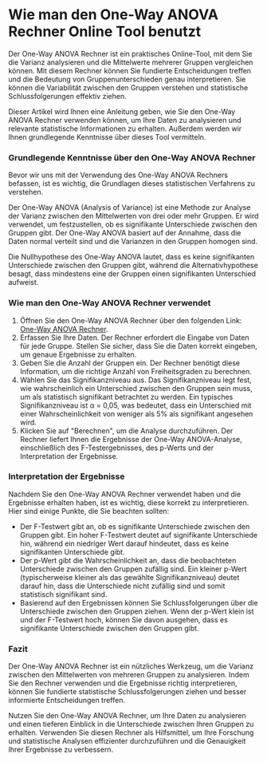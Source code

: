 Wie man den One-Way ANOVA Rechner Online Tool benutzt
=====================================================

Der One-Way ANOVA Rechner ist ein praktisches Online-Tool, mit dem Sie die Varianz analysieren und die Mittelwerte mehrerer Gruppen vergleichen können. Mit diesem Rechner können Sie fundierte Entscheidungen treffen und die Bedeutung von Gruppenunterschieden genau interpretieren. Sie können die Variabilität zwischen den Gruppen verstehen und statistische Schlussfolgerungen effektiv ziehen.

Dieser Artikel wird Ihnen eine Anleitung geben, wie Sie den One-Way ANOVA Rechner verwenden können, um Ihre Daten zu analysieren und relevante statistische Informationen zu erhalten. Außerdem werden wir Ihnen grundlegende Kenntnisse über dieses Tool vermitteln.

### Grundlegende Kenntnisse über den One-Way ANOVA Rechner

Bevor wir uns mit der Verwendung des One-Way ANOVA Rechners befassen, ist es wichtig, die Grundlagen dieses statistischen Verfahrens zu verstehen.

Der One-Way ANOVA (Analysis of Variance) ist eine Methode zur Analyse der Varianz zwischen den Mittelwerten von drei oder mehr Gruppen. Er wird verwendet, um festzustellen, ob es signifikante Unterschiede zwischen den Gruppen gibt. Der One-Way ANOVA basiert auf der Annahme, dass die Daten normal verteilt sind und die Varianzen in den Gruppen homogen sind.

Die Nullhypothese des One-Way ANOVA lautet, dass es keine signifikanten Unterschiede zwischen den Gruppen gibt, während die Alternativhypothese besagt, dass mindestens eine der Gruppen einen signifikanten Unterschied aufweist.

### Wie man den One-Way ANOVA Rechner verwendet

1. Öffnen Sie den One-Way ANOVA Rechner über den folgenden Link: [One-Way ANOVA Rechner](https://www.onlinecalculatorsfree.com/de/math/one-way-anova-calculator.html).
2. Erfassen Sie Ihre Daten. Der Rechner erfordert die Eingabe von Daten für jede Gruppe. Stellen Sie sicher, dass Sie die Daten korrekt eingeben, um genaue Ergebnisse zu erhalten.
3. Geben Sie die Anzahl der Gruppen ein. Der Rechner benötigt diese Information, um die richtige Anzahl von Freiheitsgraden zu berechnen.
4. Wählen Sie das Signifikanzniveau aus. Das Signifikanzniveau legt fest, wie wahrscheinlich ein Unterschied zwischen den Gruppen sein muss, um als statistisch signifikant betrachtet zu werden. Ein typisches Signifikanzniveau ist α = 0,05, was bedeutet, dass ein Unterschied mit einer Wahrscheinlichkeit von weniger als 5% als signifikant angesehen wird.
5. Klicken Sie auf "Berechnen", um die Analyse durchzuführen. Der Rechner liefert Ihnen die Ergebnisse der One-Way ANOVA-Analyse, einschließlich des F-Testergebnisses, des p-Werts und der Interpretation der Ergebnisse.

### Interpretation der Ergebnisse

Nachdem Sie den One-Way ANOVA Rechner verwendet haben und die Ergebnisse erhalten haben, ist es wichtig, diese korrekt zu interpretieren. Hier sind einige Punkte, die Sie beachten sollten:

- Der F-Testwert gibt an, ob es signifikante Unterschiede zwischen den Gruppen gibt. Ein hoher F-Testwert deutet auf signifikante Unterschiede hin, während ein niedriger Wert darauf hindeutet, dass es keine signifikanten Unterschiede gibt.
- Der p-Wert gibt die Wahrscheinlichkeit an, dass die beobachteten Unterschiede zwischen den Gruppen zufällig sind. Ein kleiner p-Wert (typischerweise kleiner als das gewählte Signifikanzniveau) deutet darauf hin, dass die Unterschiede nicht zufällig sind und somit statistisch signifikant sind.
- Basierend auf den Ergebnissen können Sie Schlussfolgerungen über die Unterschiede zwischen den Gruppen ziehen. Wenn der p-Wert klein ist und der F-Testwert hoch, können Sie davon ausgehen, dass es signifikante Unterschiede zwischen den Gruppen gibt.

### Fazit

Der One-Way ANOVA Rechner ist ein nützliches Werkzeug, um die Varianz zwischen den Mittelwerten von mehreren Gruppen zu analysieren. Indem Sie den Rechner verwenden und die Ergebnisse richtig interpretieren, können Sie fundierte statistische Schlussfolgerungen ziehen und besser informierte Entscheidungen treffen.

Nutzen Sie den One-Way ANOVA Rechner, um Ihre Daten zu analysieren und einen tieferen Einblick in die Unterschiede zwischen Ihren Gruppen zu erhalten. Verwenden Sie diesen Rechner als Hilfsmittel, um Ihre Forschung und statistische Analysen effizienter durchzuführen und die Genauigkeit Ihrer Ergebnisse zu verbessern.